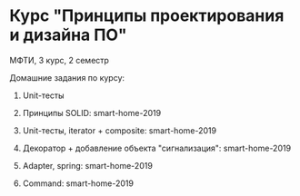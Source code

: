 # Курс "Принципы проектирования и дизайна ПО"

МФТИ, 3 курс, 2 семестр

Домашние задания по курсу:

1. Unit-тесты

2. Принципы SOLID: smart-home-2019

3. Unit-тесты, iterator + composite: smart-home-2019

4. Декоратор + добавление объекта "сигнализация": smart-home-2019

5. Adapter, spring: smart-home-2019

6. Command: smart-home-2019
